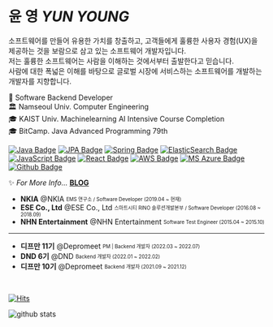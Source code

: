 # 윤 영 *YUN YOUNG*

소프트웨어를 만들어 유용한 가치를 창출하고, 고객들에게 훌륭한 사용자 경험(UX)을 제공하는 것을 보람으로 삼고 있는 소프트웨어 개발자입니다. <br>저는 훌륭한 소프트웨어는 사람을 이해하는 것에서부터 출발한다고 믿습니다. <br> 사람에 대한 폭넓은 이해를 바탕으로 글로벌 시장에 서비스하는 소프트웨어를 개발하는 개발자를 지향합니다.

👨 Software Backend Developer  
🏛 Namseoul Univ. Computer Engineering
<br>
🎓 KAIST Univ. Machinelearning AI Intensive Course Completion
<br>
🎓 BitCamp. Java Advanced Programming 79th
  
[![Java Badge](https://img.shields.io/badge/Java-007396?style=flat-square&logo=Java&logoColor=white)](https://www.java.com/ko/)
[![JPA Badge](https://img.shields.io/badge/JPA-f06595?style=flat-square&logo=Hibernate&logoColor=white)](https://www.oracle.com/java/technologies/persistence-jsp.html)
[![Spring Badge](https://img.shields.io/badge/Spring-51cf66?style=flat-square&logo=Spring&logoColor=white)](https://spring.io/)
[![ElasticSearch Badge](https://img.shields.io/badge/ElasticSearch-4c6ef5?style=flat-square&logo=ElasticSearch&logoColor=white)](https://www.elastic.co/kr/?ultron=B-Stack-Trials-APJ-KR-Exact&gambit=Stack-Core&blade=adwordss&hulk=paid&Device=c&thor=elasticsearch&gclid=CjwKCAjw5c6LBhBdEiwAP9ejG6teiznxdKJInlRwzb4iYeVBQTbXOeTcL37juZWjr_nKNPlSb0vXixoCygwQAvD_BwE)
[![JavaScript Badge](https://img.shields.io/badge/JavaScript-F7DF1E?style=flat-square&logo=JavaScript&logoColor=white)](https://javascript.info/)
[![React Badge](https://img.shields.io/badge/React-61DAFB?style=flat-square&logo=React&logoColor=white)](https://reactjs.org/)
[![AWS Badge](https://img.shields.io/badge/Amazon_AWS-232F3E?style=flat-square&logo=amazon-aws&logoColor=white)](https://aws.amazon.com/)
[![MS Azure Badge](https://img.shields.io/badge/MS_Azure-235A97?style=flat-square&logo=microsoft-azure&logoColor=white)](https://azure.microsoft.com/ko-kr/)
[![Github Badge](https://img.shields.io/badge/GitHub-100000.svg?style=flat-square&logo=github&logoColor=white)](https://github.com/)   
  
✨ *For More Info...* **[BLOG](https://yunyoung1819.tistory.com/)**

- **NKIA** @NKIA <sub><sup> EMS 연구소 / Software Developer (2019.04 ~ 현재) </sub></sup>
- **ESE Co., Ltd** @ESE Co., Ltd <sub><sup> 스마트시티 RINO 솔루션개발본부 / Software Developer (2016.08 ~ 2018.09) </sub></sup>
- **NHN Entertainment** @NHN Entertainment <sub><sup> Software Test Engineer (2015.04 ~ 2015.10) </sub></sup>

------------------------------------------------------------------------------------------------------------------------------------

- **디프만 11기** @Depromeet <sub><sup> PM | Backend 개발자 (2022.03 ~ 2022.07) </sub></sup>
- **DND 6기** @DND <sub><sup> Backend 개발자 (2022.01 ~ 2022.02) </sub></sup>
- **디프만 10기** @Depromeet <sub><sup> Backend 개발자 (2021.09 ~ 2021.12) </sub></sup>
  
<br>

[![Hits](https://hits.seeyoufarm.com/api/count/incr/badge.svg?url=https%3A%2F%2Fgithub.com%2Fyunyoung1819&count_bg=%2379C83D&title_bg=%23555555&icon=&icon_color=%23E7E7E7&title=hits&edge_flat=false)](https://hits.seeyoufarm.com)

<div>
  
  ![github stats](https://github-readme-stats.vercel.app/api?username=yunyoung1819)

</div>
